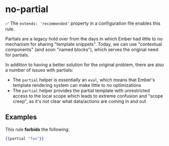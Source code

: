 # no-partial

:white_check_mark: The `extends: 'recommended'` property in a configuration file enables this rule.

Partials are a legacy hold over from the days in which Ember had little to no mechanism for sharing "template snippets". Today, we can use "contextual components" (and soon "named blocks"), which serves the original need for partials.

In addition to having a better solution for the original problem, there are also a number of issues with partials:

* The `partial` helper is essentially an `eval`, which means that Ember's template rendering system can make little to no optimizations
* The `partial` helper provides the partial template with unrestricted access to the local scope which leads to extreme confusion and "scope creep", as it's not clear what data/actions are coming in and out

## Examples

This rule **forbids** the following:

```hbs
{{partial "foo"}}
```
